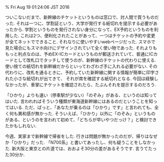 % Fri Aug 19 01:24:06 JST 2016

ついこないだまで、新幹線のチケットというものは窓口で、対人間で買うものだった.
それは一つに、学割証という、大学が発行する紙切れを提示する必要があったから.
学割というものを発行されない身分になって、EX予約というものを利用した.
これは2つ、便利化されたことがあって、一つはチケットの予約や変更が全てネットでできること.
それなりに使いやすいwebページだった.
スマホで見た場合にもスマホ向けにデザインされていて全く使い物であった.
それよりももっと利点なのは、予めEX-ICカードというものが郵送されていて、普通にICカードとして改札口でタッチして使うのが、新幹線のチケットの代わりに使える.
使い捨ての紙切れを新幹線だからといってわざわざ手に入れる必要がない.
その代わりに、改札を通るときに、予約していた新幹線に関する情報が簡単に印字された小さな紙切れが出てきて、
それが席を確認する紙切れとなる.
今回は経験しなかったが、車掌にチケットを確認されたら、たぶんそれを提示するのだろう.

「ひかり」よりも速い（停車駅が少ない）「のぞみ」がある、というのは知ってはいた.
言われればそういう種類が東海道新幹線にはあるのだということを知ってはいる.
ただ、ぱっと、「あなたが乗るのは「ひかり」です」と言われても、全く何も異和感が無かった.
そういえば、「ひかり」以外に「のぞみ」というものがある、というのを言われて初めて、「どちらが早いやつだっけ？」と検討できたかもしれない.

今週、実家まで新幹線で帰省をした.
行きは問題が無かったのだが、帰りはなぜか「ひかり」だった.
「N700系」と書いてあったし、何も疑うことをしなかった.
新大阪と東京との片道では、おおよそ30分の差があるそうです.
言うてたった30分か.
